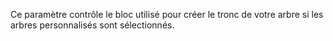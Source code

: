 Ce paramètre contrôle le bloc utilisé pour créer le tronc de votre arbre si les arbres personnalisés sont sélectionnés.